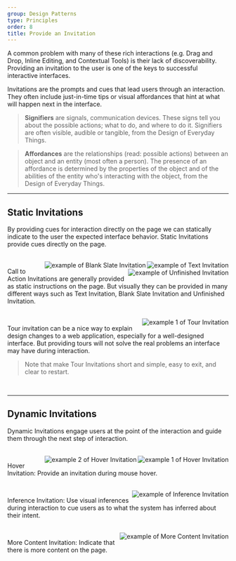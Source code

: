 ```yaml
---
group: Design Patterns
type: Principles
order: 8
title: Provide an Invitation
---
```


A common problem with many of these rich interactions (e.g. Drag and Drop, Inline Editing, and Contextual Tools) is their lack of discoverability. Providing an invitation to the user is one of the keys to successful interactive interfaces.

Invitations are the prompts and cues that lead users through an interaction. They often include just-in-time tips or visual affordances that hint at what will happen next in the interface.

> **Signifiers** are signals, communication devices. These signs tell you about the possible actions; what to do, and where to do it. Signifiers are often visible, audible or tangible, from the Design of Everyday Things.

> **Affordances** are the relationships (read: possible actions) between an object and an entity (most often a person). The presence of an affordance is determined by the properties of the object and of the abilities of the entity who's interacting with the object, from the Design of Everyday Things.

---

## Static Invitations

By providing cues for interaction directly on the page we can statically indicate to the user the expected interface behavior. Static Invitations provide cues directly on the page.

<br>

<ImagePreview>
<img class="preview-img" align="right" alt="example of Text Invitation" src="https://gw.alipayobjects.com/zos/rmsportal/ZeMSbCHmvWETbssJHRvo.png">
</ImagePreview>

<ImagePreview>
<img class="preview-img" align="right" alt="example of Blank Slate Invitation" src="https://gw.alipayobjects.com/zos/rmsportal/PHxVAFKncyXDCFUJInbB.png">
</ImagePreview>

<ImagePreview>
<img class="preview-img" align="right" alt="example of Unfinished Invitation" src="https://gw.alipayobjects.com/zos/rmsportal/ChvxJAQTwWbqzBnUBLec.png">
</ImagePreview>

Call to Action Invitations are generally provided as static instructions on the page. But visually they can be provided in many different ways such as Text Invitation, Blank Slate Invitation and Unfinished Invitation.

<br>

<ImagePreview>
<img class="preview-img" align="right" alt="example 1 of Tour Invitation" description="A few of tour points are provided when the user first logs in. Clicking the 'Got It' button leads the user to the next tour step." src="https://gw.alipayobjects.com/zos/rmsportal/dMrVeJJiaCLzoYfJrJKe.png">
</ImagePreview>

Tour invitation can be a nice way to explain design changes to a web application, especially for a well-designed interface. But providing tours will not solve the real problems an interface may have during interaction.

> Note that make Tour Invitations short and simple, easy to exit, and clear to restart.

<br>

---

## Dynamic Invitations

Dynamic Invitations engage users at the point of the interaction and guide them through the next step of interaction.

<br>

<ImagePreview>
<img class="preview-img" align="right" alt="example 1 of Hover Invitation" description="During mouse hover on the whole card, the clickable parts turn to blue hypertext." src="https://gw.alipayobjects.com/zos/rmsportal/ejvYAogJXLPqoMUqyvIV.png">
</ImagePreview>

<ImagePreview>
<img class="preview-img" align="right" alt="example 2 of Hover Invitation" description="During mouse hover, the button of &quot;Select this Template&quot; appears." src="https://gw.alipayobjects.com/zos/rmsportal/umGVwLlIJSmxaQXcjlbh.png">
</ImagePreview>

Hover Invitation: Provide an invitation during mouse hover.

<br>

<ImagePreview>
<img class="preview-img" align="right" alt="example of Inference Invitation" description="The system predicts that the user's interest in an article extends to a type of articles, and it provides an invitation after the user click &quot;like&quot;." src="https://gw.alipayobjects.com/zos/rmsportal/iuLdCuNQWCvYuTxxQUuL.png">
</ImagePreview>

Inference Invitation: Use visual inferences during interaction to cue users as to what the system has inferred about their intent.

<br>

<ImagePreview>
<img class="preview-img" align="right" alt="example of More Content Invitation" description="Use the left or right arrows to switch more content around Modal." src="https://os.alipayobjects.com/rmsportal/sOqYOydwQjLHqph.png">
</ImagePreview>

More Content Invitation: Indicate that there is more content on the page.

<br>
